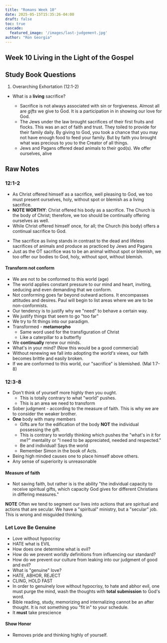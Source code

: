 ```yaml
---
title: "Romans Week 10"
date: 2025-05-15T15:35:26-04:00
draft: false
toc: true
cascade:
  featured_image: '/images/last-judgement.jpg'
author: "Ron Georgia"
---
```



## Week 10 Living in the Light of the Gospel

## Study Book Questions

1. Overarching Exhortation (12:1-2)

- What is a **living** sacrifice?

    - Sacrifice is not always associated with sin or forgiveness. Almost all are *gifts* we give to God. It is a participation in in showing our love for God.
    - The Jews under the law brought sacrifices of their first fruits and flocks. This was an act of faith and trust. They toiled to provide for their family daily. By giving to God, you took a chance that you may not have enough food to feed your family. But by faith you brought what was precious to you to the Creator of all things.
    - Jews and Pagans offered dead animals to their god(s). We offer ourselves, alive


## Raw Notes

### 12:1-2

- As Christ offered himself as a sacrifice, well pleasing to God, we too must present ourselves, holy, without spot or blemish as a living sacrifice. 
- **NOTE WORTHY**: Christ offered his body as a sacrifice. The Church is the body of Christ; therefore, we too should be continually offering ourselves as well.
- While Christ offered himself once, for all; the Church (his body) offers a continual sacrifice to God.
>
>
- The sacrifice as living stands in contrast to the dead and lifeless sacrifices of animals and produce as practiced by Jews and Pagans
- Just as the OT sacrifice was to be an animal without spot or blemish, we too offer our bodies to God, holy, without spot, without blemish.

#### **Transform** not **conform**

- We are not to be conformed to this world (age)
- The world applies constant pressure to our mind and heart, inviting, seducing and even demanding that we conform.
- Not conforming goes far beyond outward actions. It encompasses attitudes and desires. Paul will begin to list areas where we are to be non-conformists.
- Our tendency is to justify why we "need" to behave a certain way.
- We justify things that seem to go "too far"
- We try to fit things into our paradigm. 
- Transformed - **metamorpho**
    - Same word used for the transfiguration of Christ
    - Like a caterpillar to a butterfly
- We **continually** renew our minds.
- What's in your mind? (Now this would be a good commercial)
- Without renewing we fall into adopting the *world's* views, our faith becomes brittle and easily broken.
- If we are conformed to this world, our "sacrifice" is blemished. (Mal 1:7-8)

### 12:3-8

- Don't think of yourself more highly then you ought.
    - This is totally contrary to what "world" pushes.
    - This is an area we need to transform
- Sober judgment - according to the measure of faith. This is why we are to consider the weaker brother.
- **One** body with many members
    - Gifts are for the edification of the body **NOT** the individual possessing the gift.
    - This is contrary to worldly thinking which pushes the "what's in it for me?" mentality or "I need to be appreciated, needed and respected."
    - Be and individual! Says the world
    - Remember Simon in the book of Acts.
- Being high minded causes one to place himself above others.
- Any sense of superiority is unreasonable

#### Measure of faith

- Not saving faith, but rather is is the ability "the individual capacity to receive spiritual gifts, which capacity God gives for different Christians in differing measures."

**NOTE** Often we tend to segment our lives into actions that are spiritual and actions that are secular. We have a "spiritual" ministry, but a "secular" job. This is wrong and misguided thinking. 

### Let Love Be Genuine

- Love without hypocrisy
- HATE what is EVIL
- How does one determine what is evil?
- How do we prevent worldly definitions from influencing our standard?
- How do we prevent our culture from leaking into our judgment of good and evil?
- What is "genuine" love?
- HATE, ABHOR, REJECT
- CLING, HOLD FAST
- In order to genuinely love without hypocrisy, to hate and abhor evil, one must purge the mind, wash the thoughts with **total submission** to God's word.
- Bible reading, study, memorizing and internalizing cannot be an after thought. It is not something you "fit in" to your schedule.
- It **must** take prescience

#### Show Honor

- Removes pride and thinking highly of yourself.

